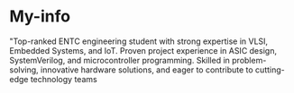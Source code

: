 # My-info
"Top-ranked ENTC engineering student with strong expertise in VLSI, Embedded Systems, and IoT. Proven project experience in ASIC design, SystemVerilog, and microcontroller programming. Skilled in problem-solving, innovative hardware solutions, and eager to contribute to cutting-edge technology teams
